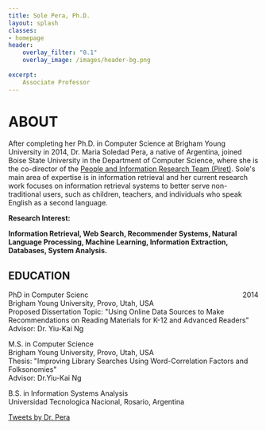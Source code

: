 ```yaml
---
title: Sole Pera, Ph.D.
layout: splash
classes:
- homepage
header:
    overlay_filter: "0.1"
    overlay_image: /images/header-bg.png
    
excerpt:
    Associate Professor
---
```


 <div>
    <h1> ABOUT </h1>

After completing her Ph.D. in Computer Science at Brigham Young University in 2014, Dr. Maria Soledad Pera, a native of Argentina, joined Boise State University in the Department of Computer Science, where she is the co-director of the <a href = "http://piret.info/">People and Information Research Team (Piret)</a>. Sole's main area of expertise is in information retrieval and her current research work focuses on information retrieval systems to better serve non-traditional users, such as children, teachers, and individuals who speak English as a second language.


<p><p><b>Research Interest:</b> <p><b>Information Retrieval, Web Search, Recommender Systems, Natural Language Processing, Machine Learning, Information Extraction, Databases, System Analysis.</b></p></p></p>

<h2>EDUCATION</h2>

<p style="text-align:left">
   <span style="float: left">PhD in Computer Scienc</span>
   <span style="float: right">2014</span>
   <br>Brigham Young University, Provo, Utah, USA
   <br>Proposed Dissertation Topic: "Using Online Data Sources to Make Recommendations
   on Reading Materials for K-12 and Advanced Readers" 
   <br>Advisor: Dr. Yiu-Kai Ng
</p>
<p style="text-align:left">
   <t>M.S. in Computer Science</t>
   &nbsp;
   <br>Brigham Young University, Provo, Utah, USA&nbsp;
   <br>Thesis: "Improving Library&nbsp;Searches Using Word-Correlation Factors
   and Folksonomies" 
    <br>Advisor: Dr.Yiu-Kai Ng
   <br>
</p>
<p style="text-align:left">
   <t>B.S. in Information Systems Analysis</t>
   &nbsp;
   <br>Universidad Tecnologica Nacional, Rosario, Argentina
</p>

</div>

<div class="tl-embed">
<a class="twitter-timeline" data-height="800" data-dnt="true" href="https://twitter.com/DrCh0le">Tweets by Dr. Pera</a> <script async src="https://platform.twitter.com/widgets.js" charset="utf-8"></script>
</div>
